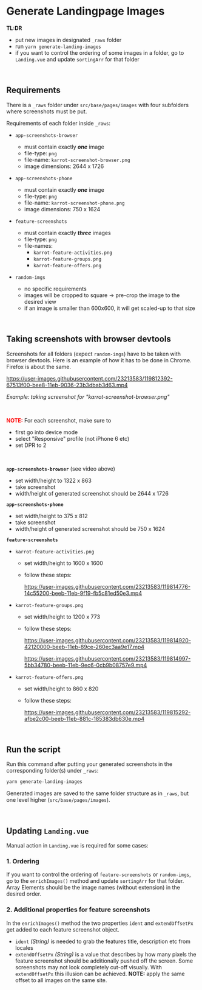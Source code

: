 <!-- View this file with embedded videos on GitHub: -->
<!-- https://github.com/yunity/karrot-frontend/blob/master/src/base/generate-images-readme.md -->

# Generate Landingpage Images

**TL:DR**
- put new images in designated `_raws` folder
- run `yarn generate-landing-images`
- if you want to control the ordering of some images in a folder, go to `Landing.vue` and update `sortingArr` for that folder

<br />

## Requirements

There is a `_raws` folder under `src/base/pages/images` with four subfolders where screenshots must be put.

Requirements of each folder inside `_raws`:

- `app-screenshots-browser`
  - must contain exactly ***one*** image
  - file-type: `png`
  - file-name: `karrot-screenshot-browser.png`
  - image dimensions: 2644 x 1726

- `app-screenshots-phone`
  - must contain exactly ***one*** image
  - file-type: `png`
  - file-name: `karrot-screenshot-phone.png`
  - image dimensions: 750 x 1624

- `feature-screenshots`
  - must contain exactly ***three*** images
  - file-type: `png`
  - file-names:
    - `karrot-feature-activities.png`
    - `karrot-feature-groups.png`
    - `karrot-feature-offers.png`

- `random-imgs`
  - no specific requirements
  - images will be cropped to square -> pre-crop the image to the desired view
  - if an image is smaller than 600x600, it will get scaled-up to that size

<br />

## Taking screenshots with browser devtools

Screenshots for all folders (expect `random-imgs`) have to be taken with browser devtools. Here is an example of how it has to be done in Chrome. Firefox is about the same.

https://user-images.githubusercontent.com/23213583/119812392-67513f00-bee8-11eb-9036-23b3dbab3d63.mp4

<i>Example: taking screenshot for "karrot-screenshot-browser.png"</i>

<br />

<strong style="color: red;">NOTE:</strong> For each screenshot, make sure to
- first go into device mode
- select "Responsive" profile (not iPhone 6 etc)
- set DPR to 2

<br />

**`app-screenshots-browser`** (see video above)
  - set width/height to 1322 x 863
  - take screenshot
  - width/height of generated screenshot should be 2644 x 1726

**`app-screenshots-phone`**
  - set width/height to 375 x 812
  - take screenshot
  - width/height of generated screenshot should be 750 x 1624

**`feature-screenshots`**
- `karrot-feature-activities.png`
  - set width/height to 1600 x 1600
  - follow these steps:

    https://user-images.githubusercontent.com/23213583/119814776-14c55200-beeb-11eb-9f19-fb5c81ed50e3.mp4

- `karrot-feature-groups.png`
  - set width/height to 1200 x 773
  - follow these steps:

    https://user-images.githubusercontent.com/23213583/119814920-42120000-beeb-11eb-89ce-260ec3aa9e17.mp4

    https://user-images.githubusercontent.com/23213583/119814997-5bb34780-beeb-11eb-9ec6-0cb9b08757e9.mp4

- `karrot-feature-offers.png`
  - set width/height to 860 x 820
  - follow these steps:

    https://user-images.githubusercontent.com/23213583/119815292-afbe2c00-beeb-11eb-881c-185383db630e.mp4

<br />

## Run the script

Run this command after putting your generated screenshots in the corresponding folder(s) under `_raws`:
```js
yarn generate-landing-images
```

Generated images are saved to the same folder structure as in `_raws`, but one level higher (`src/base/pages/images`).

<br />

## Updating `Landing.vue`

Manual action in `Landing.vue` is required for some cases:

### 1. Ordering

If you want to control the ordering of `feature-screenshots` or `random-imgs`, go to the `enrichImages()` method and update `sortingArr` for that folder. Array Elements should be the image names (without extension) in the desired order.

### 2. Additional properties for feature screenshots

In the `enrichImages()` method the two properties `ident` and `extendOffsetPx` get added to each feature screenshot object.

- `ident` *(String)* is needed to grab the features title, description etc from locales
- `extendOffsetPx` *(String)* is a value that describes by how many pixels the feature screenshot should be additionally pushed off the screen. Some screenshots may not look completely cut-off visually. With `extendOffsetPx` this illusion can be achieved. **NOTE:** apply the same offset to all images on the same site.
